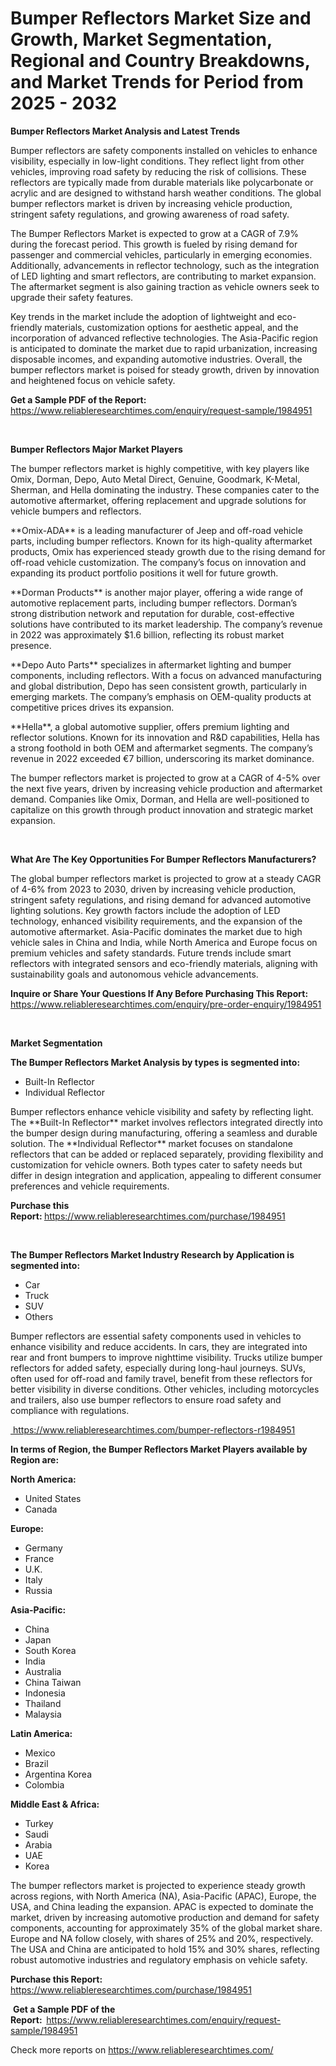 <p><h1>Bumper Reflectors Market Size and Growth, Market Segmentation, Regional and Country Breakdowns, and Market Trends for Period from 2025 -  2032</h1></p><p><strong>Bumper Reflectors Market Analysis and Latest Trends</strong></p>
<p><p>Bumper reflectors are safety components installed on vehicles to enhance visibility, especially in low-light conditions. They reflect light from other vehicles, improving road safety by reducing the risk of collisions. These reflectors are typically made from durable materials like polycarbonate or acrylic and are designed to withstand harsh weather conditions. The global bumper reflectors market is driven by increasing vehicle production, stringent safety regulations, and growing awareness of road safety.</p><p>The Bumper Reflectors Market is expected to grow at a CAGR of 7.9% during the forecast period. This growth is fueled by rising demand for passenger and commercial vehicles, particularly in emerging economies. Additionally, advancements in reflector technology, such as the integration of LED lighting and smart reflectors, are contributing to market expansion. The aftermarket segment is also gaining traction as vehicle owners seek to upgrade their safety features.</p><p>Key trends in the market include the adoption of lightweight and eco-friendly materials, customization options for aesthetic appeal, and the incorporation of advanced reflective technologies. The Asia-Pacific region is anticipated to dominate the market due to rapid urbanization, increasing disposable incomes, and expanding automotive industries. Overall, the bumper reflectors market is poised for steady growth, driven by innovation and heightened focus on vehicle safety.</p></p>
<p><strong>Get a Sample PDF of the Report:&nbsp;</strong> <a href="https://www.reliableresearchtimes.com/enquiry/request-sample/1984951?utm_campaign=1940&utm_medium=2&utm_source=Github&utm_content=ia&utm_term=22012025&utm_id=bumper-reflectors">https://www.reliableresearchtimes.com/enquiry/request-sample/1984951</a></p>
<p>&nbsp;</p>
<p><strong>Bumper Reflectors Major Market Players</strong></p>
<p><p>The bumper reflectors market is highly competitive, with key players like Omix, Dorman, Depo, Auto Metal Direct, Genuine, Goodmark, K-Metal, Sherman, and Hella dominating the industry. These companies cater to the automotive aftermarket, offering replacement and upgrade solutions for vehicle bumpers and reflectors.</p><p>**Omix-ADA** is a leading manufacturer of Jeep and off-road vehicle parts, including bumper reflectors. Known for its high-quality aftermarket products, Omix has experienced steady growth due to the rising demand for off-road vehicle customization. The company’s focus on innovation and expanding its product portfolio positions it well for future growth.</p><p>**Dorman Products** is another major player, offering a wide range of automotive replacement parts, including bumper reflectors. Dorman’s strong distribution network and reputation for durable, cost-effective solutions have contributed to its market leadership. The company’s revenue in 2022 was approximately $1.6 billion, reflecting its robust market presence.</p><p>**Depo Auto Parts** specializes in aftermarket lighting and bumper components, including reflectors. With a focus on advanced manufacturing and global distribution, Depo has seen consistent growth, particularly in emerging markets. The company’s emphasis on OEM-quality products at competitive prices drives its expansion.</p><p>**Hella**, a global automotive supplier, offers premium lighting and reflector solutions. Known for its innovation and R&D capabilities, Hella has a strong foothold in both OEM and aftermarket segments. The company’s revenue in 2022 exceeded €7 billion, underscoring its market dominance.</p><p>The bumper reflectors market is projected to grow at a CAGR of 4-5% over the next five years, driven by increasing vehicle production and aftermarket demand. Companies like Omix, Dorman, and Hella are well-positioned to capitalize on this growth through product innovation and strategic market expansion.</p></p>
<p>&nbsp;</p>
<p><strong>What Are The Key Opportunities For Bumper Reflectors Manufacturers?</strong></p>
<p><p>The global bumper reflectors market is projected to grow at a steady CAGR of 4-6% from 2023 to 2030, driven by increasing vehicle production, stringent safety regulations, and rising demand for advanced automotive lighting solutions. Key growth factors include the adoption of LED technology, enhanced visibility requirements, and the expansion of the automotive aftermarket. Asia-Pacific dominates the market due to high vehicle sales in China and India, while North America and Europe focus on premium vehicles and safety standards. Future trends include smart reflectors with integrated sensors and eco-friendly materials, aligning with sustainability goals and autonomous vehicle advancements.</p></p>
<p><strong>Inquire or Share Your Questions If Any Before Purchasing This Report:</strong> <a href="https://www.reliableresearchtimes.com/enquiry/pre-order-enquiry/1984951?utm_campaign=1940&utm_medium=2&utm_source=Github&utm_content=ia&utm_term=22012025&utm_id=bumper-reflectors">https://www.reliableresearchtimes.com/enquiry/pre-order-enquiry/1984951</a></p>
<p>&nbsp;</p>
<p><strong>Market Segmentation</strong></p>
<p><strong>The Bumper Reflectors Market Analysis by types is segmented into:</strong></p>
<p><ul><li>Built-In Reflector</li><li>Individual Reflector</li></ul></p>
<p><p>Bumper reflectors enhance vehicle visibility and safety by reflecting light. The **Built-In Reflector** market involves reflectors integrated directly into the bumper design during manufacturing, offering a seamless and durable solution. The **Individual Reflector** market focuses on standalone reflectors that can be added or replaced separately, providing flexibility and customization for vehicle owners. Both types cater to safety needs but differ in design integration and application, appealing to different consumer preferences and vehicle requirements.</p></p>
<p><strong>Purchase this Report:&nbsp;</strong><a href="https://www.reliableresearchtimes.com/purchase/1984951?utm_campaign=1940&utm_medium=2&utm_source=Github&utm_content=ia&utm_term=22012025&utm_id=bumper-reflectors">https://www.reliableresearchtimes.com/purchase/1984951</a></p>
<p>&nbsp;</p>
<p><strong>The Bumper Reflectors Market Industry Research by Application is segmented into:</strong></p>
<p><ul><li>Car</li><li>Truck</li><li>SUV</li><li>Others</li></ul></p>
<p><p>Bumper reflectors are essential safety components used in vehicles to enhance visibility and reduce accidents. In cars, they are integrated into rear and front bumpers to improve nighttime visibility. Trucks utilize bumper reflectors for added safety, especially during long-haul journeys. SUVs, often used for off-road and family travel, benefit from these reflectors for better visibility in diverse conditions. Other vehicles, including motorcycles and trailers, also use bumper reflectors to ensure road safety and compliance with regulations.</p></p>
<p><a href="https://www.reliableresearchtimes.com/bumper-reflectors-r1984951?utm_campaign=1940&utm_medium=2&utm_source=Github&utm_content=ia&utm_term=22012025&utm_id=bumper-reflectors">&nbsp;https://www.reliableresearchtimes.com/bumper-reflectors-r1984951</a></p>
<p><strong>In terms of Region, the Bumper Reflectors Market Players available by Region are:</strong></p>
<p>
    <p> <strong> North America: </strong>
        <ul>
            <li>United States</li>
            <li>Canada</li>
        </ul>
        </p> 
    <p> <strong> Europe: </strong>
        <ul>
            <li>Germany</li>
            <li>France</li>
            <li>U.K.</li>
            <li>Italy</li>
            <li>Russia</li>
        </ul>
        </p> 
    <p> <strong> Asia-Pacific: </strong>
        <ul>
            <li>China</li>
            <li>Japan</li>
            <li>South Korea</li>
            <li>India</li>
            <li>Australia</li>
            <li>China Taiwan</li>
            <li>Indonesia</li>
            <li>Thailand</li>
            <li>Malaysia</li>
        </ul>
        </p> 
    <p> <strong> Latin America: </strong>
        <ul>
            <li>Mexico</li>
            <li>Brazil</li>
            <li>Argentina Korea</li>
            <li>Colombia</li>
        </ul>
        </p> 
    <p> <strong> Middle East & Africa: </strong>
        <ul>
            <li>Turkey</li>
            <li>Saudi</li>
            <li>Arabia</li>
            <li>UAE</li>
            <li>Korea</li>
        </ul>
    </p>
    </p>
<p><p>The bumper reflectors market is projected to experience steady growth across regions, with North America (NA), Asia-Pacific (APAC), Europe, the USA, and China leading the expansion. APAC is expected to dominate the market, driven by increasing automotive production and demand for safety components, accounting for approximately 35% of the global market share. Europe and NA follow closely, with shares of 25% and 20%, respectively. The USA and China are anticipated to hold 15% and 30% shares, reflecting robust automotive industries and regulatory emphasis on vehicle safety.</p></p>
<p><strong>Purchase this Report: </strong><a href="https://www.reliableresearchtimes.com/purchase/1984951?utm_campaign=1940&utm_medium=2&utm_source=Github&utm_content=ia&utm_term=22012025&utm_id=bumper-reflectors">https://www.reliableresearchtimes.com/purchase/1984951</a></p>
<p>&nbsp;<strong>Get a Sample PDF of the Report:&nbsp;&nbsp;</strong><a href="https://www.reliableresearchtimes.com/enquiry/request-sample/1984951?utm_campaign=1940&utm_medium=2&utm_source=Github&utm_content=ia&utm_term=22012025&utm_id=bumper-reflectors">https://www.reliableresearchtimes.com/enquiry/request-sample/1984951</a></p>
<p><strong></strong></p>
<p>Check more reports on <a href="https://www.reliableresearchtimes.com/?utm_campaign=1940&utm_medium=2&utm_source=Github&utm_content=ia&utm_term=22012025&utm_id=bumper-reflectors">https://www.reliableresearchtimes.com/</a></p>